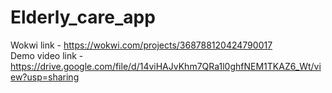 # Elderly_care_app

Wokwi link - https://wokwi.com/projects/368788120424790017 <br>
Demo video link - https://drive.google.com/file/d/14viHAJvKhm7QRa1l0ghfNEM1TKAZ6_Wt/view?usp=sharing
